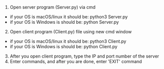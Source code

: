 1. Open server program (Server.py) via cmd
 - if your OS is macOS/linux it should be: python3 Server.py
 - if your OS is Windows is should be: python Server.py

2. Open client program (Client.py) file using new cmd window
 - if your OS is macOS/linux it should be: python3 Client.py
 - if your OS is Windows is should be: python Client.py

3. After you open client program, type the IP and port number of the server
4. Enter commands, and after you are done, enter 'EXIT' command
